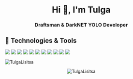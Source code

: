 <h1 align="center">Hi 👋, I'm Tulga</h1>
<h3 align="center">Draftsman & DarkNET YOLO Developer</h3>


## 🔧 Technologies & Tools
![](https://img.shields.io/badge/OS-Linux-informational?style=for-the-badge&logo=linux&logoColor=white&color=red)
![](https://img.shields.io/badge/Shell-Bash-informational?style=for-the-badge&logo=gnu-bash&logoColor=white&color=red)
![](https://img.shields.io/badge/Code-JavaScript-informational?style=for-the-badge&logo=javascript&logoColor=white&color=red)
![](https://img.shields.io/badge/Code-Node.js-informational?style=for-the-badge&logo=Node.js&logoColor=white&color=red)
![](https://img.shields.io/badge/Code-React-informational?style=for-the-badge&logo=React&logoColor=white&color=red)
![](https://img.shields.io/badge/Code-C-informational?style=for-the-badge&logo=c&logoColor=white&color=red)
![](https://img.shields.io/badge/Code-Embedded_C-informational?style=for-the-badge&logo=c&logoColor=white&color=red)
![](https://img.shields.io/badge/Code-SourcePawn-informational?style=for-the-badge&logo=Source-Engine&logoColor=white&color=red)
![](https://img.shields.io/badge/Tool-MySQL-informational?style=for-the-badge&logo=MySQL&logoColor=white&color=red)
![](https://img.shields.io/badge/Tool-MongoDB-informational?style=for-the-badge&logo=MongoDB&logoColor=white&color=red)
![](https://img.shields.io/badge/Tool-PHP-informational?style=for-the-badge&logo=PHP&logoColor=white&color=red)

<p align="left"> <img src="https://komarev.com/ghpvc/?username=TulgaLisitsa" alt="TulgaLisitsa" /> </p>
<p align="center"> <img src="https://github-readme-stats.vercel.app/api?username=TulgaLisitsa&show_icons=true" alt="TulgaLisitsa" /> </p>
